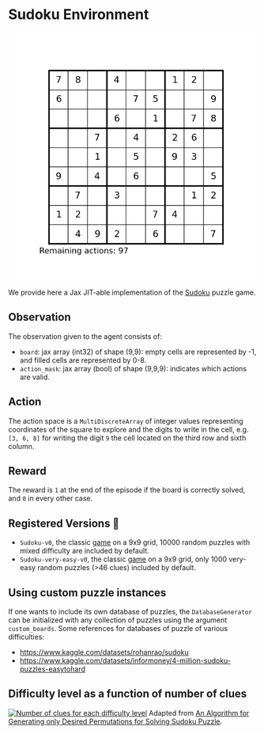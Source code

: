 # Sudoku Environment

<p align="center">
        <img src="../env_anim/sudoku.gif" width="500"/>
</p>

We provide here a Jax JIT-able implementation of the
[Sudoku](https://en.wikipedia.org/wiki/Sudoku) puzzle game.


## Observation
The observation given to the agent consists of:


- `board`: jax array (int32) of shape (9,9):
    empty cells are represented by -1, and filled cells are represented by 0-8.
- `action_mask`: jax array (bool) of shape (9,9,9):
    indicates which actions are valid.



## Action
The action space is a `MultiDiscreteArray` of integer values representing coordinates of the square
to explore and the digits to write in the cell, e.g. `[3, 6, 8]` for writing the digit `9`
the cell located on the third row and sixth column.


## Reward
The reward is `1` at the end of the episode if the board is correctly solved, and `0` in every
other case.


## Registered Versions 📖
- `Sudoku-v0`, the classic [game](https://en.wikipedia.org/wiki/Sudoku) on
a 9x9 grid, 10000 random puzzles with mixed difficulty are included by default.
- `Sudoku-very-easy-v0`, the classic [game](https://en.wikipedia.org/wiki/Sudoku) on
a 9x9 grid, only 1000 very-easy random puzzles (>46 clues) included by default.


## Using custom puzzle instances
If one wants to include its own database of puzzles, the `DatabaseGenerator` can be initialized with any collection of puzzles using the argument `custom_boards`.
Some references for databases of puzzle of various difficulties:
 - https://www.kaggle.com/datasets/rohanrao/sudoku
 - https://www.kaggle.com/datasets/informoney/4-million-sudoku-puzzles-easytohard


## Difficulty level as a function of number of clues
<a href="https://www.researchgate.net/figure/Number-of-clues-for-each-difficulty-level_tbl1_259525699"><img width=400 src="https://www.researchgate.net/profile/Arnab-Maji-2/publication/259525699/figure/tbl1/AS:651874038460436@1532430290710/Number-of-clues-for-each-difficulty-level.png" alt="Number of clues for each difficulty level"/></a>
Adapted from [An Algorithm for Generating only Desired Permutations for Solving Sudoku Puzzle](https://www.researchgate.net/figure/Number-of-clues-for-each-difficulty-level_tbl1_259525699).
